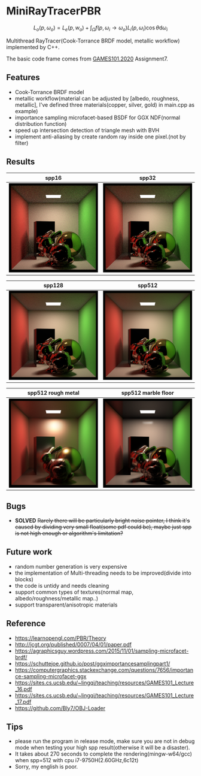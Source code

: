 # MiniRayTracerPBR
$$
L_o(p, \omega_o) = L_e(p, w_o) + \int_{\Omega}f(p, \omega_i\rightarrow\omega_o)L_i(p, \omega_i)\cos\theta\mathrm{d}\omega_i
$$

  Multithread RayTracer(Cook-Torrance BRDF model, metallic workflow) implemented by C++.

  The basic code frame comes from [GAMES101.2020](https://sites.cs.ucsb.edu/~lingqi/teaching/games101.html) Assignment7.

## Features
+ Cook-Torrance BRDF model
+ metallic workflow(material can be adjusted by [albedo, roughness, metallic], I've defined three materials(copper, silver, gold) in main.cpp as example)
+ importance sampling microfacet-based BSDF for GGX NDF(normal distribution function)
+ speed up intersection detection of triangle mesh with BVH
+ implement anti-aliasing by create random ray inside one pixel.(not by filter)
## Results
| spp16 | spp32 |
| :------: | :------: |
|![pic1](image/784x784_16spp_1597337087.png)|![pic2](image/784x784_32spp_17s.png)

|spp128| spp512 |
| :------: | :------: |
|![pic3](image/784x784_128spp_1597341889.png)|![pic4](image/784x784_512spp_1597342583_261s.png)|

|spp512 rough metal| spp512 marble floor|
| :------: | :------: |
|![pic5](image/784x784_512spp_1597344327.png)|![pic6](image/784x784_512spp_1597432985.png)

## Bugs
+ **SOLVED** ~~Rarely there will be particularly bright noise pointer, I think it's caused by dividing very small float(some pdf could be), maybe just spp is not high enough or algorithm's limitation?~~

## Future work
+ random number generation is very expensive
+ the implementation of Multi-threading needs to be improved(divide into blocks)
+ the code is untidy and needs cleaning
+ support common types of textures(normal map, albedo/roughness/metallic map..)
+ support transparent/anisotropic materials

## Reference
+ https://learnopengl.com/PBR/Theory
+ http://jcgt.org/published/0007/04/01/paper.pdf
+ https://agraphicsguy.wordpress.com/2015/11/01/sampling-microfacet-brdf/
+ https://schuttejoe.github.io/post/ggximportancesamplingpart1/
+ https://computergraphics.stackexchange.com/questions/7656/importance-sampling-microfacet-ggx
+ https://sites.cs.ucsb.edu/~lingqi/teaching/resources/GAMES101_Lecture_16.pdf
+ https://sites.cs.ucsb.edu/~lingqi/teaching/resources/GAMES101_Lecture_17.pdf
+ https://github.com/Bly7/OBJ-Loader

## Tips
+ please run the program in release mode, make sure you are not in debug mode when testing your high spp result(otherwise it will be a disaster).
+ It takes about 270 seconds to complete the rendering(mingw-w64/gcc) when spp=512 with cpu i7-9750H(2.60GHz,6c12t)
+ Sorry, my english is poor.

